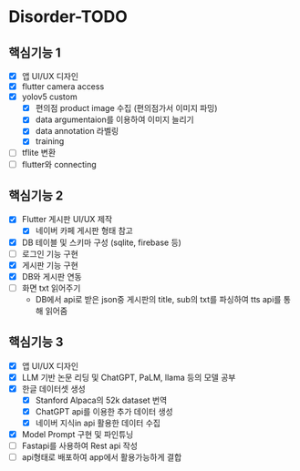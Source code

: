 # Disorder-TODO

## 핵심기능 1
- [x] 앱 UI/UX 디자인
- [x] flutter camera access
- [x] yolov5 custom
	- [x] 편의점 product image 수집 (편의점가서 이미지 파밍)
	- [x] data argumentaion를 이용하여 이미지 늘리기
	- [x] data annotation 라벨링
	- [x] training
- [ ] tflite 변환
- [ ] flutter와 connecting
	
## 핵심기능 2
- [x] Flutter 게시판 UI/UX 제작
	- [x] 네이버 카페 게시판 형태 참고
- [x] DB 테이블 및 스키마 구성 (sqlite, firebase 등)
- [ ] 로그인 기능 구현
- [x] 게시판 기능 구현
- [x] DB와 게시판 연동
- [ ] 화면 txt 읽어주기
	- DB에서 api로 받은 json중 게시판의 title, sub의 txt를 파싱하여 tts api를 통해 읽어줌
	
## 핵심기능 3
- [x] 앱 UI/UX 디자인
- [x] LLM 기반 논문 리딩 및 ChatGPT, PaLM, llama 등의 모델 공부
- [x] 한글 데이터셋 생성
	- [x] Stanford Alpaca의 52k dataset 번역
	- [x] ChatGPT api를 이용한 추가 데이터 생성
	- [x] 네이버 지식in api 활용한 데이터 수집
- [x] Model Prompt 구현 및 파인튜닝
- [ ] Fastapi를 사용하여 Rest api 작성
- [ ] api형태로 배포하여 app에서 활용가능하게 결합
